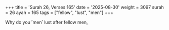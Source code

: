 +++
title = 'Surah 26, Verses 165'
date = '2025-08-30'
weight = 3097
surah = 26
ayah = 165
tags = ["fellow", "lust", "men"]
+++

Why do you ˹men˺ lust after fellow men,